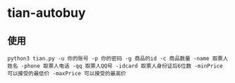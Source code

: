 # tian-autobuy

## 使用
```
python3 tian.py -u 你的账号 -p 你的密码 -g 商品的id -c 商品数量 -name 取票人姓名 -phone 取票人电话 -qq 取票人QQ号 -idcard 取票人身份证后6位数 -minPrice 可以接受的最低价 -maxPrice 可以接受的最高价
```
